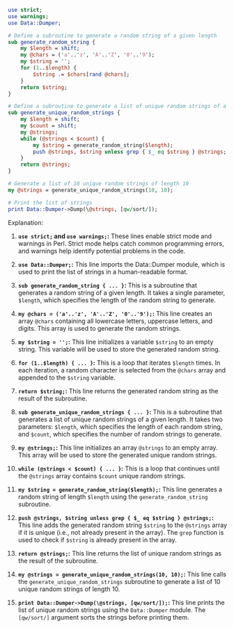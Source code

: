 ```perl
use strict;
use warnings;
use Data::Dumper;

# Define a subroutine to generate a random string of a given length
sub generate_random_string {
    my $length = shift;
    my @chars = ('a'..'z', 'A'..'Z', '0'..'9');
    my $string = '';
    for (1..$length) {
        $string .= $chars[rand @chars];
    }
    return $string;
}

# Define a subroutine to generate a list of unique random strings of a given length
sub generate_unique_random_strings {
    my $length = shift;
    my $count = shift;
    my @strings;
    while (@strings < $count) {
        my $string = generate_random_string($length);
        push @strings, $string unless grep { $_ eq $string } @strings;
    }
    return @strings;
}

# Generate a list of 10 unique random strings of length 10
my @strings = generate_unique_random_strings(10, 10);

# Print the list of strings
print Data::Dumper->Dump(\@strings, [qw/sort/]);
```

Explanation:

1. **`use strict;` and `use warnings;`:** These lines enable strict mode and warnings in Perl. Strict mode helps catch common programming errors, and warnings help identify potential problems in the code.

2. **`use Data::Dumper;`:** This line imports the Data::Dumper module, which is used to print the list of strings in a human-readable format.

3. **`sub generate_random_string { ... }`:** This is a subroutine that generates a random string of a given length. It takes a single parameter, `$length`, which specifies the length of the random string to generate.

4. **`my @chars = ('a'..'z', 'A'..'Z', '0'..'9');`:** This line creates an array `@chars` containing all lowercase letters, uppercase letters, and digits. This array is used to generate the random strings.

5. **`my $string = '';`:** This line initializes a variable `$string` to an empty string. This variable will be used to store the generated random string.

6. **`for (1..$length) { ... }`:** This is a loop that iterates `$length` times. In each iteration, a random character is selected from the `@chars` array and appended to the `$string` variable.

7. **`return $string;`:** This line returns the generated random string as the result of the subroutine.

8. **`sub generate_unique_random_strings { ... }`:** This is a subroutine that generates a list of unique random strings of a given length. It takes two parameters: `$length`, which specifies the length of each random string, and `$count`, which specifies the number of random strings to generate.

9. **`my @strings;`:** This line initializes an array `@strings` to an empty array. This array will be used to store the generated unique random strings.

10. **`while (@strings < $count) { ... }`:** This is a loop that continues until the `@strings` array contains `$count` unique random strings.

11. **`my $string = generate_random_string($length);`:** This line generates a random string of length `$length` using the `generate_random_string` subroutine.

12. **`push @strings, $string unless grep { $_ eq $string } @strings;`:** This line adds the generated random string `$string` to the `@strings` array if it is unique (i.e., not already present in the array). The `grep` function is used to check if `$string` is already present in the array.

13. **`return @strings;`:** This line returns the list of unique random strings as the result of the subroutine.

14. **`my @strings = generate_unique_random_strings(10, 10);`:** This line calls the `generate_unique_random_strings` subroutine to generate a list of 10 unique random strings of length 10.

15. **`print Data::Dumper->Dump(\@strings, [qw/sort/]);`:** This line prints the list of unique random strings using the `Data::Dumper` module. The `[qw/sort/]` argument sorts the strings before printing them.